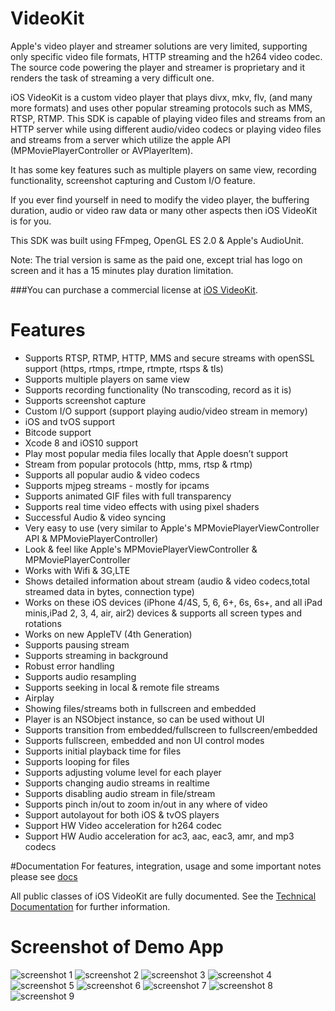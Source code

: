 VideoKit
===

Apple's video player and streamer solutions are very limited, supporting only specific video file formats, HTTP streaming and the h264 video codec. The source code powering the player and streamer is proprietary and it renders the task of streaming a very difficult one.

iOS VideoKit is a custom video player that plays divx, mkv, flv, (and many more formats) and uses other popular streaming protocols such as MMS, RTSP, RTMP. This SDK is capable of playing video files and streams from an HTTP server while using different audio/video codecs or playing video files and streams from a server which utilize the apple API (MPMoviePlayerController or AVPlayerItem).

It has some key features such as multiple players on same view, recording functionality, screenshot capturing and Custom I/O feature.

If you ever find yourself in need to modify the video player, the buffering duration, audio or video raw data or many other aspects then iOS VideoKit is for you.

This SDK was built using FFmpeg, OpenGL ES 2.0 & Apple's AudioUnit.

Note: The trial version is same as the paid one, except trial has logo on screen and it has a 15 minutes play duration limitation.


###You can purchase a commercial license at [iOS VideoKit](http://iosvideokit.com).

# Features

- Supports RTSP, RTMP, HTTP, MMS and secure streams with openSSL support (https, rtmps, rtmpe, rtmpte, rtsps & tls)
- Supports multiple players on same view
- Supports recording functionality (No transcoding, record as it is)
- Supports screenshot capture
- Custom I/O support (support playing audio/video stream in memory)
- iOS and tvOS support
- Bitcode support
- Xcode 8 and iOS10 support
- Play most popular media files locally that Apple doesn’t support
- Stream from popular protocols (http, mms, rtsp & rtmp)
- Supports all popular audio & video codecs
- Supports mjpeg streams - mostly for ipcams
- Supports animated GIF files with full transparency
- Supports real time video effects with using pixel shaders
- Successful Audio & video syncing
- Very easy to use (very similar to Apple's MPMoviePlayerViewController API & MPMoviePlayerController)
- Look & feel like Apple's MPMoviePlayerViewController & MPMoviePlayerController
- Works with Wifi & 3G,LTE
- Shows detailed information about stream (audio & video codecs,total streamed data in bytes, connection type)
- Works on these iOS devices (iPhone 4/4S, 5, 6, 6+, 6s, 6s+, and all iPad minis,iPad 2, 3, 4, air, air2) devices & supports all screen types and rotations
- Works on new AppleTV (4th Generation)
- Supports pausing stream
- Supports streaming in background
- Robust error handling
- Supports audio resampling
- Supports seeking in local & remote file streams
- Airplay
- Showing files/streams both in fullscreen and embedded
- Player is an NSObject instance, so can be used without UI
- Supports transition from embedded/fullscreen to fullscreen/embedded
- Supports fullscreen, embedded and non UI control modes
- Supports initial playback time for files
- Supports looping for files
- Supports adjusting volume level for each player
- Supports changing audio streams in realtime
- Supports disabling audio stream in file/stream
- Supports pinch in/out to zoom in/out in any where of video
- Support autolayout for both iOS & tvOS players
- Support HW Video acceleration for h264 codec
- Support HW Audio acceleration for ac3, aac, eac3, amr, and mp3 codecs


#Documentation
For features, integration, usage and some important notes please see [docs](https://iosvideokit.com/documentation/)

All public classes of iOS VideoKit are fully documented. See the [Technical Documentation](http://iosvideokit.com/VKAppleDoc/html) for further information.


# Screenshot of Demo App

![screenshot 1](http://iosvideokit.com/wp-content/uploads/2013/12/vk-ss-welcome.jpg)
![screenshot 2](http://iosvideokit.com/wp-content/uploads/2013/12/vk-ss-fs-playing.jpg)
![screenshot 3](http://iosvideokit.com/wp-content/uploads/2013/12/vk-ss-embedded-playing.jpg)
![screenshot 4](http://iosvideokit.com/wp-content/uploads/2013/12/vk-ss-embedded-ipcams.jpg)
![screenshot 5](http://iosvideokit.com/wp-content/uploads/2013/12/vk-ss-multi-playing.jpg)
![screenshot 6](http://iosvideokit.com/wp-content/uploads/2015/06/vk-ss-record2.jpg)
![screenshot 7](http://iosvideokit.com/wp-content/uploads/2015/06/vk-ss-ss.jpg)
![screenshot 8](http://iosvideokit.com/wp-content/uploads/2015/06/vk-ss-record.jpg)
![screenshot 9](http://iosvideokit.com/wp-content/uploads/2013/12/vk-ss-fs-landscape3.jpg)



